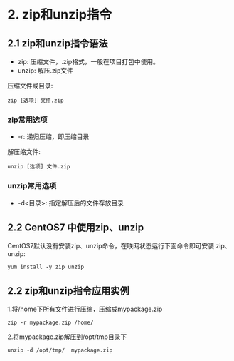 # 2. zip和unzip指令
## 2.1 zip和unzip指令语法

* zip: 压缩文件，.zip格式，一般在项目打包中使用。
* unzip: 解压.zip文件

压缩文件或目录:
```shell script
zip [选项] 文件.zip
```

### zip常用选项
* -r: 递归压缩，即压缩目录


解压缩文件:
```shell script
unzip [选项] 文件.zip
```

### unzip常用选项
* -d<目录>: 指定解压后的文件存放目录


## 2.2 CentOS7 中使用zip、unzip

CentOS7默认没有安装zip、unzip命令，在联网状态运行下面命令即可安装 zip、unzip:
```shell script
yum install -y zip unzip
```


## 2.2 zip和unzip指令应用实例
1.将/home下所有文件进行压缩，压缩成mypackage.zip
```shell script
zip -r mypackage.zip /home/
```
2.将mypackage.zip解压到/opt/tmp目录下
```shell script
unzip -d /opt/tmp/  mypackage.zip
```




